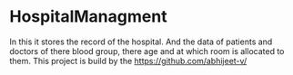 # HospitalManagment
In this it stores the record of the hospital. And the data of patients and doctors of there blood group, there age and at which room is allocated to them.
This project is build by the https://github.com/abhijeet-v/
